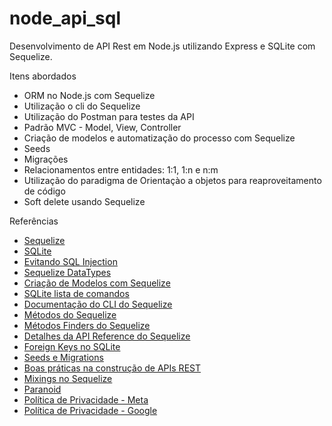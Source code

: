 # node_api_sql
Desenvolvimento de API Rest em Node.js utilizando Express e SQLite com Sequelize.


Itens abordados

* ORM no Node.js com Sequelize
* Utilização o cli do Sequelize
* Utilização do Postman para testes da API
* Padrão MVC - Model, View, Controller
* Criação de modelos e automatização do processo com Sequelize
* Seeds
* Migrações
* Relacionamentos entre entidades: 1:1, 1:n e n:m
* Utilização do paradigma de Orientaçào a objetos para reaproveitamento de código
* Soft delete usando Sequelize



Referências
* [Sequelize](https://sequelize.org/)
* [SQLite](https://www.sqlite.org/index.html)
* [Evitando SQL Injection](https://www.alura.com.br/artigos/sql-injection-proteja-sua-aplicacao)
* [Sequelize DataTypes](https://sequelize.org/docs/v6/core-concepts/model-basics/#data-types)
* [Criação de Modelos com Sequelize](https://sequelize.org/docs/v6/core-concepts/model-basics/#model-definition)
* [SQLite lista de comandos](https://www.sqlitetutorial.net/sqlite-cheat-sheet/)
* [Documentação do CLI do Sequelize](https://github.com/sequelize/cli)
* [Métodos do Sequelize](https://sequelize.org/docs/v6/core-concepts/model-querying-basics/)
* [Métodos Finders do Sequelize](https://sequelize.org/docs/v6/core-concepts/model-querying-finders/)
* [Detalhes da API Reference do Sequelize](https://sequelize.org/api/v6/class/src/model.js~model)
* [Foreign Keys no SQLite](https://www.sqlite.org/foreignkeys.html)
* [Seeds e Migrations](https://sequelize.org/docs/v6/other-topics/migrations/#undoing-seeds)
* [Boas práticas na construção de APIs REST](https://www.sitepoint.com/build-restful-apis-best-practices/)
* [Mixings no Sequelize](https://sequelize.org/docs/v6/core-concepts/assocs/#special-methodsmixins-added-to-instances)
* [Paranoid](https://sequelize.org/docs/v6/core-concepts/paranoid/)
* [Política de Privacidade - Meta](https://www.facebook.com/legal/terms)
* [Política de Privacidade - Google](https://policies.google.com/privacy?hl=pt-BR)





